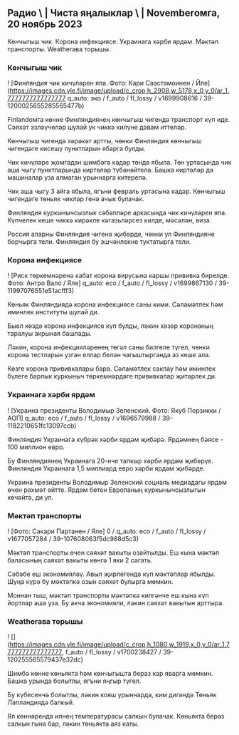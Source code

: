 ## Радио \ | Чиста яңалыклар \ | Novemberомга, 20 ноябрь 2023

Көнчыгыш чик. Корона инфекциясе. Украинага хәрби ярдәм. Мәктәп транспорты. Weatherава торышы.

### Көнчыгыш чик

! [Финляндия чик кичүләрен япа. Фото: Кари Саастамоинен / Йле] (https://images.cdn.yle.fi/image/upload/c_crop,h_2908,w_5178,x_0,y_0/ar_1.7777777777777777 q_auto: эко / f_auto / fl_lossy / v1699908616 / 39-1200025655285565477b)

Finlandомга көнне Финляндиянең көнчыгыш чигендә транспорт күп иде. Сәяхәт эзләүчеләр шулай ук чиккә килүне дәвам иттеләр.

Көнчыгыш чигендә хәрәкәт артты, чөнки Финляндия көнчыгыш чигендәге кисешү пунктларын ябарга булды.

Чик кичүләре җомгадан шимбәгә кадәр төндә ябыла. Төн уртасында чик аша чыгу пунктларында киртәләр түбәнәйтелә. Башка киртәләр дә машиналар уза алмаган урыннарга китерелә.

Чик аша чыгу 3 айга ябыла, ягъни февраль уртасына кадәр. Көнчыгыш чигендәге төньяк чикләр генә ачык булачак.

Финляндия куркынычсызлык сәбәпләре аркасында чик кичүләрен япа. Күпчелек кеше чиккә кирәкле кәгазьләрсез килде, мәсәлән, виза.

Россия аларны Финляндия чигенә җибәрде, чөнки ул Финляндияне борчырга тели. Финляндия бу эшчәнлекне туктатырга тели.

### Корона инфекциясе

! [Риск төркемнәренә кабат корона вирусына каршы прививка бирелде. Фото: Антро Вало / Яле] q_auto: eco / f_auto / fl_lossy / v1699867130 / 39-11997076551e51acfff3)

Көньяк Финляндиядә корона инфекциясе саны кими. Сәламәтлек һәм иминлек институты шулай ди.

Быел көздә корона инфекциясе күп булды, ләкин хәзер коронаның таралуы акрыная башлады.

Ләкин, корона инфекцияләренең төгәл саны билгеле түгел, чөнки корона тестларын узган еллар белән чагыштырганда аз кеше ала.

Көзге корона прививкалары бара. Сәламәтлек саклау һәм иминлек бүлеге барлык куркыныч төркемнәрдәге прививкалар җитәрлек ди.

### Украинага хәрби ярдәм

! [Украина президенты Володимыр Зеленский. Фото: Якуб Порзикки / АОП] q_auto: eco / f_auto / fl_lossy / v1696579988 / 39-1182210651fc13097ccb)

Финляндия Украинага күбрәк хәрби ярдәм җибәрә. Ярдәмнең бәясе - 100 миллион евро.

Бу Финляндиянең Украинага 20-нче тапкыр хәрби ярдәм җибәрүе. Финляндия Украинага 1,5 миллиард евро хәрби ярдәм җибәрде.

Украина президенты Володимыр Зеленский социаль медиадагы ярдәм өчен рәхмәт әйтте. Ярдәм бөтен Европаның куркынычсызлыгын көчәйтә, ди ул.

### Мәктәп транспорты

! [Фото: Сакари Партанен / Яле] 0 / q_auto: eco / f_auto / fl_lossy / v1677057284 / 39-107608063f5dc988d5c3)

Мәктәп транспорты өчен сәяхәт вакыты озайтылды. Еш кына мәктәп баласының сәяхәт вакыты көнгә 1 яки 2 сәгать.

Сәбәбе еш экономияләү. Авыл җирлегендә күп мәктәпләр ябылды. Шуңа күрә бу мәктәпкә озын сәяхәт булырга мөмкин.

Моннан тыш, мәктәп транспорты мәктәпкә килгәнче еш кына күп йортлар аша уза. Бу акча экономияли, ләкин сәяхәт вакытын арттыра.

### Weatherава торышы

! [] (https://images.cdn.yle.fi/image/upload/c_crop,h_1080,w_1919,x_0,y_0/ar_1.7777777777777777, f_auto / fl_lossy / v1700238427 / 39-120255565579437e32dc)

Шимбә көнне көньякта һәм көнчыгышта бераз кар яварга мөмкин. Башка урында болытлы, ягъни яңгыр түгел.

Бу күбесенчә болытлы, ләкин кояш урыннарда, ким дигәндә Төньяк Лапландиядә балкый.

Ял көннәрендә илнең температурасы салкын булачак. Көньякта бераз салкын гына бар, ләкин төньякта аяз каты.